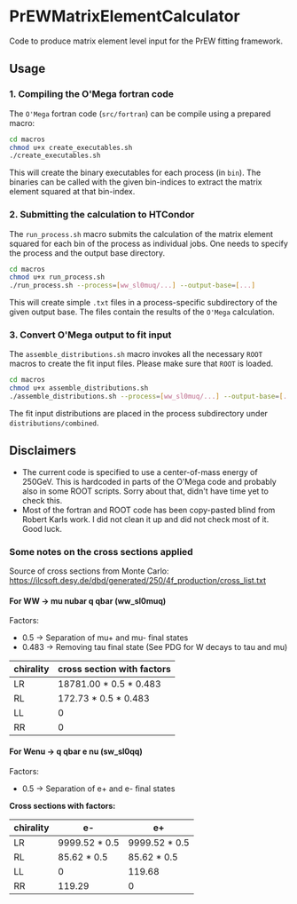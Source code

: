 # PrEWMatrixElementCalculator

Code to produce matrix element level input for the PrEW fitting framework.

## Usage

### 1. Compiling the O'Mega fortran code
The `O'Mega` fortran code (`src/fortran`) can be compile using a prepared macro:

```bash
cd macros
chmod u+x create_executables.sh
./create_executables.sh
```

This will create the binary executables for each process (in `bin`). The binaries can be called with the given bin-indices to extract the matrix element squared at that bin-index.

### 2. Submitting the calculation to HTCondor

The `run_process.sh` macro submits the calculation of the matrix element squared for each bin of the process as individual jobs.
One needs to specify the process and the output base directory.

```bash
cd macros
chmod u+x run_process.sh
./run_process.sh --process=[ww_sl0muq/...] --output-base=[...]
```

This will create simple `.txt` files in a process-specific subdirectory of the given output base. The files contain the results of the `O'Mega` calculation.

### 3. Convert O'Mega output to fit input

The `assemble_distributions.sh` macro invokes all the necessary `ROOT` macros to create the fit input files. Please make sure that `ROOT` is loaded.

```bash 
cd macros
chmod u+x assemble_distributions.sh
./assemble_distributions.sh --process=[ww_sl0muq/...] --output-base=[...]
```

The fit input distributions are placed in the process subdirectory under `distributions/combined`.

## Disclaimers

- The current code is specified to use a center-of-mass energy of 250GeV. 
  This is hardcoded in parts of the O'Mega code and probably also in some ROOT scripts. 
  Sorry about that, didn't have time yet to check this.
- Most of the fortran and ROOT code has been copy-pasted blind from Robert Karls work.
  I did not clean it up and did not check most of it. 
  Good luck.
  
### Some notes on the cross sections applied

Source of cross sections from Monte Carlo: 
https://ilcsoft.desy.de/dbd/generated/250/4f_production/cross_list.txt

#### For WW -> mu nubar q qbar (ww_sl0muq)
Factors:
  - 0.5   -> Separation of mu+ and mu- final states
  - 0.483 -> Removing tau final state (See PDG for W decays to tau and mu)

chirality | cross section with factors
---|---
LR | 18781.00 * 0.5 * 0.483
RL | 172.73 * 0.5 * 0.483
LL | 0
RR | 0

#### For Wenu -> q qbar e nu (sw_sl0qq)
Factors:
  - 0.5   -> Separation of e+ and e- final states

**Cross sections with factors:**

chirality | e- | e+
---|---|---
LR | 9999.52 * 0.5 | 9999.52 * 0.5
RL | 85.62 * 0.5 | 85.62 * 0.5
LL | 0 | 119.68
RR | 119.29  | 0

